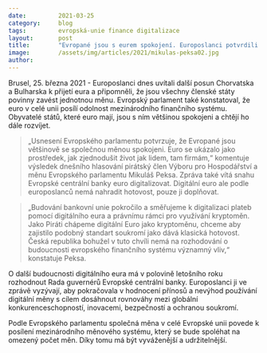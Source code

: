 ```yaml
---
date:         2021-03-25
category:     blog
tags:         evropská-unie finance digitalizace
layout:       post
title:        "Evropané jsou s eurem spokojení. Europoslanci potvrdili snahu ho do budoucna digitalizovat"
image:        /assets/img/articles/2021/mikulas-peksa02.jpg
author:       
---
```




Brusel, 25. března 2021 - Europoslanci dnes uvítali další posun Chorvatska a Bulharska k přijetí eura a připomněli, že jsou všechny členské státy povinny zavést jednotnou měnu. Evropský parlament také konstatoval, že euro v celé unii posílí odolnost mezinárodního finančního systému. Obyvatelé států, které euro mají, jsou s ním většinou spokojeni a chtějí ho dále rozvíjet.

> „Usnesení Evropského parlamentu potvrzuje, že Evropané jsou většinově se společnou měnou spokojeni. Euro se ukázalo jako prostředek, jak zjednodušit život jak lidem, tam firmám,“ komentuje výsledek dnešního hlasování pirátský člen Výboru pro Hospodářství a měnu Evropského parlamentu Mikuláš Peksa. Zpráva také vítá snahu Evropské centrální banky euro digitalizovat. Digitální euro ale podle europoslanců nemá nahradit hotovost, pouze ji doplňovat.

> „Budování bankovní unie pokročilo a směřujeme k digitalizaci plateb pomocí digitálního eura a právnímu rámci pro využívání kryptoměn. Jako Piráti chápeme digitální Euro jako kryptoměnu, chceme aby zajistilo podobný standart soukromí jako dává klasická hotovost. Česká republika bohužel v tuto chvíli nemá na rozhodování o budoucnosti evropského finančního systému významný vliv,“ konstatuje Peksa.

O další budoucnosti digitálního eura má v polovině letošního roku rozhodnout Rada guvernérů Evropské centrální banky. Europoslanci ji ve zprávě vyzývají, aby pokračovala v hodnocení přínosů a nevýhod používání digitální měny s cílem dosáhnout rovnováhy mezi globální konkurenceschopností, inovacemi, bezpečností a ochranou soukromí.

Podle Evropského parlamentu společná měna v celé Evropské unii povede k posílení mezinárodního měnového systému, který se bude spoléhat na omezený počet měn. Díky tomu má být vyváženější a udržitelnější.
